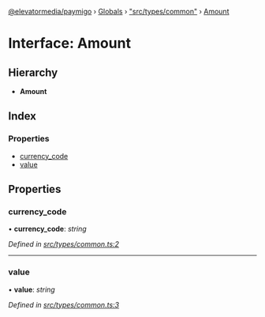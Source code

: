 [@elevatormedia/paymigo](../README.md) › [Globals](../globals.md) › ["src/types/common"](../modules/_src_types_common_.md) › [Amount](_src_types_common_.amount.md)

# Interface: Amount

## Hierarchy

-   **Amount**

## Index

### Properties

-   [currency_code](_src_types_common_.amount.md#currency_code)
-   [value](_src_types_common_.amount.md#value)

## Properties

### currency_code

• **currency_code**: _string_

_Defined in [src/types/common.ts:2](https://github.com/ELEVATORmedia/paymigo/blob/7be1a84/src/types/common.ts#L2)_

---

### value

• **value**: _string_

_Defined in [src/types/common.ts:3](https://github.com/ELEVATORmedia/paymigo/blob/7be1a84/src/types/common.ts#L3)_
